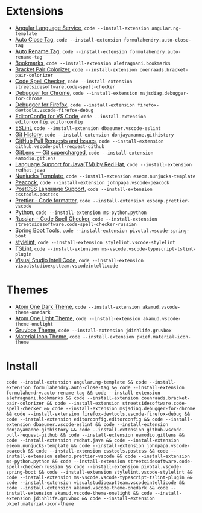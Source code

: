 # Extensions

- [Angular Language Service](https://marketplace.visualstudio.com/items?itemName=angular.ng-template), `code --install-extension angular.ng-template`
- [Auto Close Tag](https://marketplace.visualstudio.com/items?itemName=formulahendry.auto-close-tag), `code --install-extension formulahendry.auto-close-tag`
- [Auto Rename Tag](https://marketplace.visualstudio.com/items?itemName=formulahendry.auto-rename-tag), `code --install-extension formulahendry.auto-rename-tag`
- [Bookmarks](https://marketplace.visualstudio.com/items?itemName=alefragnani.bookmarks), `code --install-extension alefragnani.bookmarks`
- [Bracket Pair Colorizer](https://marketplace.visualstudio.com/items?itemName=coenraads.bracket-pair-colorizer), `code --install-extension coenraads.bracket-pair-colorizer`
- [Code Spell Checker](https://marketplace.visualstudio.com/items?itemName=streetsidesoftware.code-spell-checker), `code --install-extension streetsidesoftware.code-spell-checker`
- [Debugger for Chrome](https://marketplace.visualstudio.com/items?itemName=msjsdiag.debugger-for-chrome), `code --install-extension msjsdiag.debugger-for-chrome`
- [Debugger for Firefox](https://marketplace.visualstudio.com/items?itemName=firefox-devtools.vscode-firefox-debug), `code --install-extension firefox-devtools.vscode-firefox-debug`
- [EditorConfig for VS Code](https://marketplace.visualstudio.com/items?itemName=editorconfig.editorconfig), `code --install-extension editorconfig.editorconfig`
- [ESLint](https://marketplace.visualstudio.com/items?itemName=dbaeumer.vscode-eslint), `code --install-extension dbaeumer.vscode-eslint`
- [Git History](https://marketplace.visualstudio.com/items?itemName=donjayamanne.githistory), `code --install-extension donjayamanne.githistory`
- [GitHub Pull Requests and Issues](https://marketplace.visualstudio.com/items?itemName=github.vscode-pull-request-github), `code --install-extension github.vscode-pull-request-github`
- [GitLens — Git supercharged](https://marketplace.visualstudio.com/items?itemName=eamodio.gitlens), `code --install-extension eamodio.gitlens`
- [Language Support for Java(TM) by Red Hat](https://marketplace.visualstudio.com/items?itemName=redhat.java), `code --install-extension redhat.java`
- [Nunjucks Template](https://marketplace.visualstudio.com/items?itemName=eseom.nunjucks-template), `code --install-extension eseom.nunjucks-template`
- [Peacock](https://marketplace.visualstudio.com/items?itemName=johnpapa.vscode-peacock), `code --install-extension johnpapa.vscode-peacock`
- [PostCSS Language Support](https://marketplace.visualstudio.com/items?itemName=csstools.postcss), `code --install-extension csstools.postcss`
- [Prettier - Code formatter](https://marketplace.visualstudio.com/items?itemName=esbenp.prettier-vscode), `code --install-extension esbenp.prettier-vscode`
- [Python](https://marketplace.visualstudio.com/items?itemName=ms-python.python), `code --install-extension ms-python.python`
- [Russian - Code Spell Checker](https://marketplace.visualstudio.com/items?itemName=streetsidesoftware.code-spell-checker-russian), `code --install-extension streetsidesoftware.code-spell-checker-russian`
- [Spring Boot Tools](https://marketplace.visualstudio.com/items?itemName=pivotal.vscode-spring-boot), `code --install-extension pivotal.vscode-spring-boot`
- [stylelint](https://marketplace.visualstudio.com/items?itemName=stylelint.vscode-stylelint), `code --install-extension stylelint.vscode-stylelint`
- [TSLint](https://marketplace.visualstudio.com/items?itemName=ms-vscode.vscode-typescript-tslint-plugin), `code --install-extension ms-vscode.vscode-typescript-tslint-plugin`
- [Visual Studio IntelliCode](https://marketplace.visualstudio.com/items?itemName=visualstudioexptteam.vscodeintellicode), `code --install-extension visualstudioexptteam.vscodeintellicode`

# Themes

- [Atom One Dark Theme](https://marketplace.visualstudio.com/items?itemName=akamud.vscode-theme-onedark), `code --install-extension akamud.vscode-theme-onedark`
- [Atom One Light Theme](https://marketplace.visualstudio.com/items?itemName=akamud.vscode-theme-onelight), `code --install-extension akamud.vscode-theme-onelight`
- [Gruvbox Theme](https://marketplace.visualstudio.com/items?itemName=jdinhlife.gruvbox), `code --install-extension jdinhlife.gruvbox`
- [Material Icon Theme](https://marketplace.visualstudio.com/items?itemName=pkief.material-icon-theme), `code --install-extension pkief.material-icon-theme`

# Install

`code --install-extension angular.ng-template && code --install-extension formulahendry.auto-close-tag && code --install-extension formulahendry.auto-rename-tag && code --install-extension alefragnani.bookmarks && code --install-extension coenraads.bracket-pair-colorizer && code --install-extension streetsidesoftware.code-spell-checker && code --install-extension msjsdiag.debugger-for-chrome && code --install-extension firefox-devtools.vscode-firefox-debug && code --install-extension editorconfig.editorconfig && code --install-extension dbaeumer.vscode-eslint && code --install-extension donjayamanne.githistory && code --install-extension github.vscode-pull-request-github && code --install-extension eamodio.gitlens && code --install-extension redhat.java && code --install-extension eseom.nunjucks-template && code --install-extension johnpapa.vscode-peacock && code --install-extension csstools.postcss && code --install-extension esbenp.prettier-vscode && code --install-extension ms-python.python && code --install-extension streetsidesoftware.code-spell-checker-russian && code --install-extension pivotal.vscode-spring-boot && code --install-extension stylelint.vscode-stylelint && code --install-extension ms-vscode.vscode-typescript-tslint-plugin && code --install-extension visualstudioexptteam.vscodeintellicode && code --install-extension akamud.vscode-theme-onedark && code --install-extension akamud.vscode-theme-onelight && code --install-extension jdinhlife.gruvbox && code --install-extension pkief.material-icon-theme`
